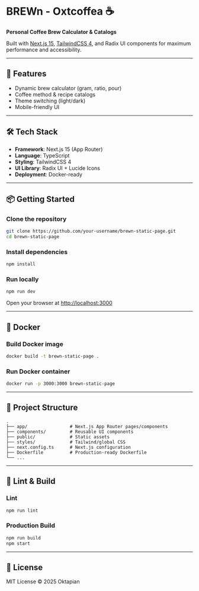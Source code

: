 
# BREWn - Oxtcoffea ☕

**Personal Coffee Brew Calculator & Catalogs**


Built with [Next.js 15](https://nextjs.org/), [TailwindCSS 4](https://tailwindcss.com/), and Radix UI components for maximum performance and accessibility.

---

## 🚀 Features

- Dynamic brew calculator (gram, ratio, pour)
- Coffee method & recipe catalogs
- Theme switching (light/dark)
- Mobile-friendly UI

---

## 🛠️ Tech Stack

- **Framework**: Next.js 15 (App Router)
- **Language**: TypeScript
- **Styling**: TailwindCSS 4
- **UI Library**: Radix UI + Lucide Icons
- **Deployment**: Docker-ready

---

## 📦 Getting Started

### Clone the repository

```bash
git clone https://github.com/your-username/brewn-static-page.git
cd brewn-static-page
````

### Install dependencies

```bash
npm install
```

### Run locally

```bash
npm run dev
```

Open your browser at [http://localhost:3000](http://localhost:3000)

---

## 🐳 Docker

### Build Docker image

```bash
docker build -t brewn-static-page .
```

### Run Docker container

```bash
docker run -p 3000:3000 brewn-static-page
```

---

## 📁 Project Structure

```
.
├── app/                # Next.js App Router pages/components
├── components/         # Reusable UI components
├── public/             # Static assets
├── styles/             # Tailwind/global CSS
├── next.config.ts      # Next.js configuration
├── Dockerfile          # Production-ready Dockerfile
└── ...
```

---

## 🧪 Lint & Build

### Lint

```bash
npm run lint
```

### Production Build

```bash
npm run build
npm start
```

---

## 📄 License

MIT License © 2025 Oktapian
